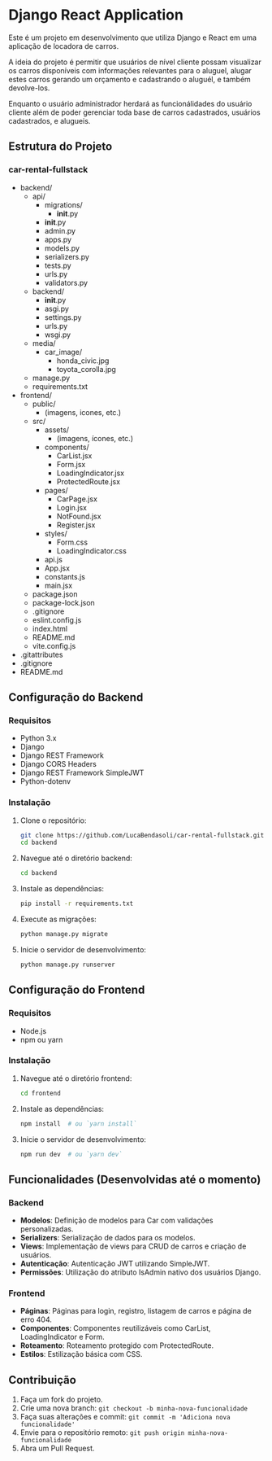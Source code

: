 # Django React Application

Este é um projeto em desenvolvimento que utiliza Django e React em uma aplicação de locadora de carros.

A ideia do projeto é permitir que usuários de nível cliente possam visualizar os carros disponíveis com informações
relevantes para o aluguel, alugar estes carros gerando um orçamento e cadastrando o aluguél, e também devolve-los.

Enquanto o usuário administrador herdará as funcionálidades do usuário cliente além de poder gerenciar toda base
de carros cadastrados, usuários cadastrados, e alugueis.

## Estrutura do Projeto

### car-rental-fullstack
- backend/
    - api/
        - migrations/
            - __init__.py
        - __init__.py
        - admin.py
        - apps.py
        - models.py
        - serializers.py
        - tests.py
        - urls.py
        - validators.py
    - backend/
        - __init__.py
        - asgi.py
        - settings.py
        - urls.py
        - wsgi.py
    - media/
        - car_image/
            - honda_civic.jpg
            - toyota_corolla.jpg
    - manage.py
    - requirements.txt
- frontend/
    - public/
        - (imagens, icones, etc.)
    - src/
        - assets/
            - (imagens, ícones, etc.)
        - components/
            - CarList.jsx
            - Form.jsx
            - LoadingIndicator.jsx
            - ProtectedRoute.jsx
        - pages/
            - CarPage.jsx
            - Login.jsx
            - NotFound.jsx
            - Register.jsx
        - styles/
            - Form.css
            - LoadingIndicator.css
        - api.js
        - App.jsx
        - constants.js
        - main.jsx
    - package.json
    - package-lock.json
    - .gitignore
    - eslint.config.js
    - index.html
    - README.md
    - vite.config.js
- .gitattributes
- .gitignore
- README.md

## Configuração do Backend

### Requisitos

- Python 3.x
- Django
- Django REST Framework
- Django CORS Headers
- Django REST Framework SimpleJWT
- Python-dotenv

### Instalação

1. Clone o repositório:
    ```sh
    git clone https://github.com/LucaBendasoli/car-rental-fullstack.git
    cd backend
    ```

2. Navegue até o diretório backend:
    ```sh
    cd backend
    ```

3. Instale as dependências:
    ```sh
    pip install -r requirements.txt
    ```

4. Execute as migrações:
    ```sh
    python manage.py migrate
    ```

5. Inicie o servidor de desenvolvimento:
    ```sh
    python manage.py runserver
    ```

## Configuração do Frontend

### Requisitos

- Node.js
- npm ou yarn

### Instalação

1. Navegue até o diretório frontend:
    ```sh
    cd frontend
    ```

2. Instale as dependências:
    ```sh
    npm install  # ou `yarn install`
    ```

3. Inicie o servidor de desenvolvimento:
    ```sh
    npm run dev  # ou `yarn dev`
    ```

## Funcionalidades (Desenvolvidas até o momento)

### Backend

- **Modelos**: Definição de modelos para Car com validações personalizadas.
- **Serializers**: Serialização de dados para os modelos.
- **Views**: Implementação de views para CRUD de carros e criação de usuários.
- **Autenticação**: Autenticação JWT utilizando SimpleJWT.
- **Permissões**: Utilização do atributo IsAdmin nativo dos usuários Django.

### Frontend

- **Páginas**: Páginas para login, registro, listagem de carros e página de erro 404.
- **Componentes**: Componentes reutilizáveis como CarList, LoadingIndicator e Form.
- **Roteamento**: Roteamento protegido com ProtectedRoute.
- **Estilos**: Estilização básica com CSS.

## Contribuição

1. Faça um fork do projeto.
2. Crie uma nova branch: `git checkout -b minha-nova-funcionalidade`
3. Faça suas alterações e commit: `git commit -m 'Adiciona nova funcionalidade'`
4. Envie para o repositório remoto: `git push origin minha-nova-funcionalidade`
5. Abra um Pull Request.
